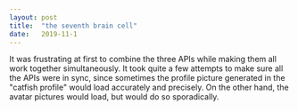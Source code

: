 ```yaml
---
layout: post
title:  "the seventh brain cell"
date:   2019-11-1
---
```


It was frustrating at first to combine the three APIs while making them all work together simultaneously. It took quite a few attempts to make sure all the APIs were in sync, since sometimes the profile picture generated in the "catfish profile" would load accurately and precisely. On the other hand, the avatar pictures would load, but would do so sporadically.
